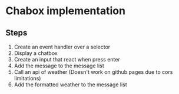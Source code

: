 # Chabox implementation

## Steps

1. Create an event handler over a selector
2. Display a chatbox
3. Create an input that react when press enter
4. Add the message to the message list
5. Call an api of weather (Doesn't work on github pages due to cors limitations)
6. Add the formatted weather to the message list
